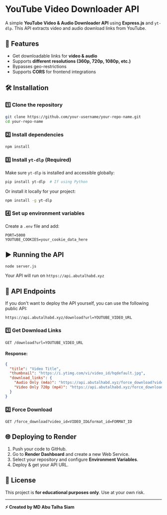 # YouTube Video Downloader API

A simple **YouTube Video & Audio Downloader API** using **Express.js** and `yt-dlp`. This API extracts video and audio download links from YouTube.

## 🚀 Features
- Get downloadable links for **video & audio**
- Supports **different resolutions (360p, 720p, 1080p, etc.)**
- Bypasses geo-restrictions
- Supports **CORS** for frontend integrations

## 🛠️ Installation

### **1️⃣ Clone the repository**
```sh
git clone https://github.com/your-username/your-repo-name.git
cd your-repo-name
```

### **2️⃣ Install dependencies**
```sh
npm install
```

### **3️⃣ Install `yt-dlp` (Required)**
Make sure `yt-dlp` is installed and accessible globally:
```sh
pip install yt-dlp  # If using Python
```
Or install it locally for your project:
```sh
npm install -g yt-dlp
```

### **4️⃣ Set up environment variables**
Create a `.env` file and add:
```env
PORT=5000
YOUTUBE_COOKIES=your_cookie_data_here
```

## ▶️ Running the API
```sh
node server.js
```
Your API will run on `https://api.abutalhabd.xyz`

## 📌 API Endpoints

If you don't want to deploy the API yourself, you can use the following public API:
```
https://api.abutalhabd.xyz/download?url=YOUTUBE_VIDEO_URL
```

### **1️⃣ Get Download Links**
```http
GET /download?url=YOUTUBE_VIDEO_URL
```
#### **Response:**
```json
{
  "title": "Video Title",
  "thumbnail": "https://i.ytimg.com/vi/video_id/hqdefault.jpg",
  "download_links": {
    "Audio Only (m4a)": "https://api.abutalhabd.xyz/force_download?video_id=xyz&format_id=140",
    "Video Only 720p (mp4)": "https://api.abutalhabd.xyz/force_download?video_id=xyz&format_id=136"
  }
}
```

### **2️⃣ Force Download**
```http
GET /force_download?video_id=VIDEO_ID&format_id=FORMAT_ID
```

## 🌐 Deploying to Render
1. Push your code to GitHub.
2. Go to **Render Dashboard** and create a new Web Service.
3. Select your repository and configure **Environment Variables**.
4. Deploy & get your API URL.

## 📜 License
This project is **for educational purposes only**. Use at your own risk.

---
**⚡ Created by MD Abu Talha Siam**
